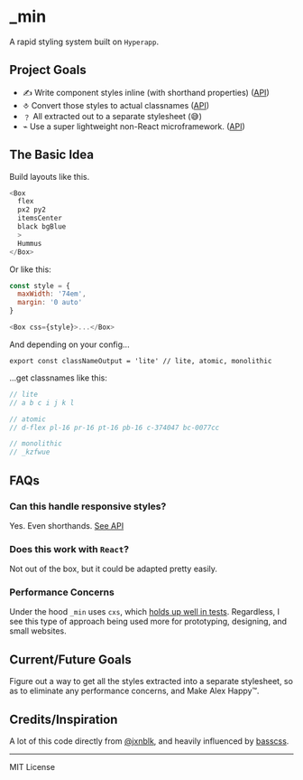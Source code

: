 # _min

 A rapid styling system built on `Hyperapp`.

## Project Goals


- ✍ Write component styles inline (with shorthand properties) ([API](http://github.com/jxnblk/understyle))
- ⎀ Convert those styles to actual classnames ([API](http://github.com/jxnblk/cxs))
- ﹖ All extracted out to a separate stylesheet (😅)
- ⌁ Use a super lightweight non-React microframework. ([API](http://github.com/hyperapp/hyperapp))

## The Basic Idea

Build layouts like this.

```js
<Box 
  flex 
  px2 py2 
  itemsCenter 
  black bgBlue
  >
  Hummus
</Box>
```

Or like this:

```js
const style = {
  maxWidth: '74em',
  margin: '0 auto'
}

<Box css={style}>...</Box>
```

And depending on your config...

```
export const classNameOutput = 'lite' // lite, atomic, monolithic
```


...get classnames like this: 

```js
// lite
// a b c i j k l

// atomic  
// d-flex pl-16 pr-16 pt-16 pb-16 c-374047 bc-0077cc

// monolithic
// _kzfwue
```


## FAQs

### Can this handle responsive styles?

Yes. Even shorthands. [See API](https://github.com/jxnblk/understyle#responsive-styles)

### Does this work with `React`?

Not out of the box, but it could be adapted pretty easily.

### Performance Concerns

Under the hood `_min` uses `cxs`, which [holds up well in tests](https://engineering.hellofresh.com/the-css-in-js-battle-89c34a7a83ea). Regardless, 
I see this type of approach being used more for prototyping, designing, and small websites.
 

## Current/Future Goals

Figure out a way to get all the styles extracted into a separate stylesheet, so
as to eliminate any performance concerns, and Make Alex Happy™.


## Credits/Inspiration

A lot of this code directly from [@jxnblk](http://github.com/jxnblk), and heavily influenced by [basscss](http://basscss.com/). 


--- 

MIT License
